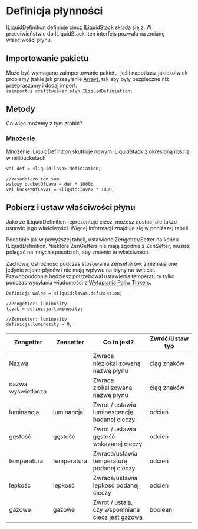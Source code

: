 # Definicja płynności

ILiquidDefinition definiuje ciecz [ILiquidStack](/Vanilla/Liquids/ILiquidStack/) składa się z: W przeciwieństwie do ILiquidStack, ten interfejs pozwala na zmianę właściwości płynu.

## Importowanie pakietu

Może być wymagane zaimportowanie pakietu, jeśli napotkasz jakiekolwiek problemy (takie jak przesyłanie [Array](/AdvancedFunctions/Arrays_and_Loops/)), tak aby były bezpieczne niż przepraszamy i dodaj import.  
`zaimportuj crafttweaker.płyn.ILiquidDefiniation;`

## Metody

Co więc możemy z tym zrobić?

### Mnożenie

Mnożenie ILiquidDefinition skutkuje nowym [ILiquidStack](/Vanilla/Liquids/ILiquidStack/) z określoną ilością w milibucketach

```zenscript
val def = <liquid:lava>.definiation;

//zasadniczo ten sam
walowy bucketOfLava = def * 1000;
val bucketOfLava1 = <liquid:lava> * 1000;
```

## Pobierz i ustaw właściwości płynu

Jako że ILiquidDefinition reprezentuje ciecz, możesz dostać, ale także ustawić jego właściwości. Więcej informacji znajduje się w poniższej tabeli.

Podobnie jak w powyższej tabeli, ustawiono Zengetter/Setter na końcu ILiquidDefinition. Niektóre ZenGetters nie mają zgodnie z ZenSetter, musisz polegać na innych sposobach, aby zmienić te właściwości.

Zachowaj ostrożność podczas stosowania Zensetterów, zmieniają one jedynie rejestr płynów i nie mają wpływu na płyny na świecie. Prawdopodobnie będziesz potrzebował ustawienia temperatury tylko podczas wysyłania wiadomości z [Wytapiania Paliw Tinkers](/Mods/Modtweaker/TConstruct/Fuel/).

```zenscript
Definicja walna = <liquid:lava>.definiation;

//Zengetter: luminosity
lavaL = definicja.luminosity;

//Zensetter: luminosity
definicja.luminosity = 0;
```

| Zengetter          | Zensetter   | Co to jest?                                      | Zwróć/Ustaw typ |
| ------------------ | ----------- | ------------------------------------------------ | --------------- |
| Nazwa              |             | Zwraca niezlokalizowaną nazwę płynu              | ciąg znaków     |
| nazwa wyświetlacza |             | Zwraca zlokalizowaną nazwę płynu                 | ciąg znaków     |
| luminancja         | luminancja  | Zwrot / ustawia luminescencję badanej cieczy     | odcień          |
| gęstość            | gęstość     | Zwrot / ustawia gęstość wskazanej cieczy         | odcień          |
| temperatura        | temperatura | Zwraca/ustawia temperaturę podanej cieczy        | odcień          |
| lepkość            | lepkość     | Zwraca/ustawia lepkość podanej cieczy            | odcień          |
| gazowe             | gazowe      | Zwrot / ustala, czy wspomniana ciecz jest gazowa | boolean         |